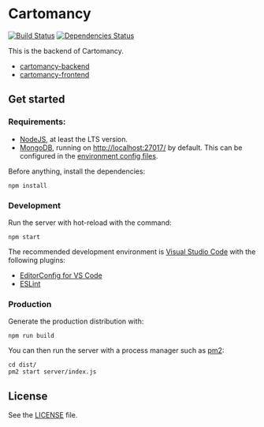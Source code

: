 # Cartomancy

[![Build Status](https://travis-ci.org/Thiht/cartomancy-backend.svg?branch=master)](https://travis-ci.org/Thiht/cartomancy-backend)
[![Dependencies Status](https://david-dm.org/Thiht/cartomancy-backend/status.png)](https://david-dm.org/Thiht/cartomancy-backend)

This is the backend of Cartomancy.

* [cartomancy-backend](https://github.com/Thiht/cartomancy-backend)
* [cartomancy-frontend](https://github.com/Thiht/cartomancy-frontend)

## Get started

### Requirements:

* [NodeJS](https://nodejs.org/en/), at least the LTS version.
* [MongoDB](https://www.mongodb.com/fr), running on [http://localhost:27017/](http://localhost:27017/) by default. This can be configured in the [environment config files](./config/env).

Before anything, install the dependencies:

    npm install

### Development

Run the server with hot-reload with the command:

    npm start

The recommended development environment is [Visual Studio Code](https://code.visualstudio.com/) with the following plugins:

* [EditorConfig for VS Code](https://marketplace.visualstudio.com/items?itemName=EditorConfig.EditorConfig)
* [ESLint](https://marketplace.visualstudio.com/items?itemName=dbaeumer.vscode-eslint)

### Production

Generate the production distribution with:

    npm run build

You can then run the server with a process manager such as [pm2](http://pm2.keymetrics.io/):

    cd dist/
    pm2 start server/index.js

## License

See the [LICENSE](./LICENSE) file.
